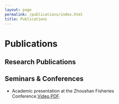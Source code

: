 ```yaml
---
layout: page
permalink: /publications/index.html
title: Publications
---
```


# Publications

[//]: # (continuing...)

[//]: # ()
## Research Publications  

[//]: # ()
[//]: # ()
[//]: # (- [Industrial Inspection System based on Intelligent IoT and Bionic Quadruped Robot]&#40;https://caihanlin.com/mypaper/thesis/IP-thesis.pdf&#41;)

[//]: # ()
[//]: # (<br>**Hanlin Cai** &#40;Advisor: Zhezhuang Xu&#41;)

[//]: # ()
[//]: # (<br>Industrial Placement Thesis in Huading Tech and IACTIP Lab)

[//]: # ()
[//]: # (<br>)


[//]: # (## Journal Paper)

[//]: # ()
[//]: # (- [Deep Residual Neural Network for Efficient Traffic Sign Detection]&#40;https://caihanlin.com/mypaper/202302ICAROB.pdf&#41;)

[//]: # (<br>**Hanlin Cai**, Zheng Li, Jiaqi Hu, Wei Hong Lim, Sew Sun Tiang, Mastaneh Mokayef, Chin Hong Wong)

[//]: # (<br>28th International Conference on Artificial Life and Robotics<br>Beppu, Japan. February, 2023. [Slides]&#40;https://caihanlin.com/mypaper/slides/2023-ICAROB-Pre.pdf&#41;.)

[//]: # ()
[//]: # (- [An IoT Garbage Monitoring System for Effective Garbage Management]&#40;https://caihanlin.com/mypaper/202208cenim.pdf&#41;)

[//]: # (<br>**Hanlin Cai**, Jiaqi Hu, Zheng Li, Wei Hong Lim, Mastaneh Mokayef, Chin Hong Wong<br>4th International Conference on Computer Engineering, Network and Intelligent Multimedia)

[//]: # (<br>Surabaya, Indonesia. November, 2022.)

[//]: # (-<br>)

[//]: # ()
[//]: # (---)

[//]: # ()
## Seminars & Conferences


- Academic presentation at the Zhoushan Fisheries Conference.[Video](https://www.bilibili.com/video/BV1DN411v7U4/?spm_id_from=444.41.list.card_archive.click&vd_source=a4fe546e92107179c3044d619f1cebfa),[PDF](https://yun-tianming.github.io/file/孟凡祎krillGAN.pdf).


<br>


